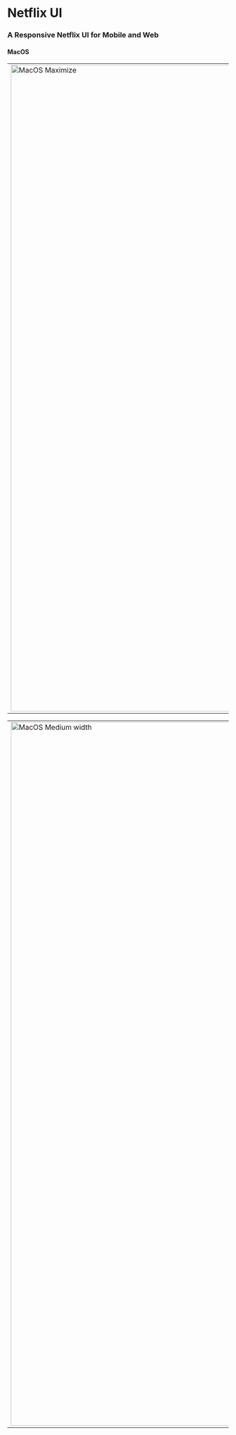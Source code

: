 # Netflix UI

### A Responsive Netflix UI for Mobile and Web

#### MacOS

<table>
  <tr>
    <td>
      <img width="1470" alt="MacOS Maximize" src="https://user-images.githubusercontent.com/82430454/201120302-93370267-c818-4b78-9886-ee408c33aa7c.png">
    </td>
  </tr>
</table>

<table>
  <tr>
    <td>
      <img width="1600" alt="MacOS Medium width" src="https://user-images.githubusercontent.com/82430454/201120339-e5bf2abf-562c-4d79-92ef-5d3676498c79.png">
    </td>
    <td>
      <img width="1250" alt="MacOS Smallest Width" src="https://user-images.githubusercontent.com/82430454/201120378-b1a030da-99b3-48af-81dd-b71df3c6b4f4.png">
    </td>
  </tr>
</table>
